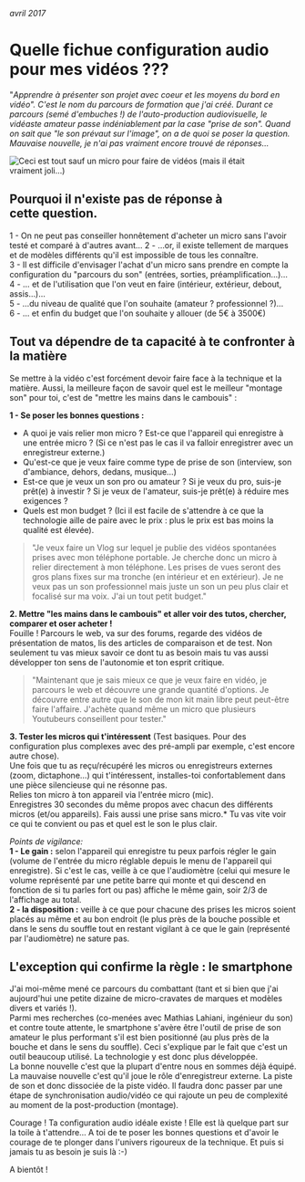 *avril 2017*

# Quelle fichue configuration audio pour mes vidéos ???

"*Apprendre à présenter son projet avec coeur et les moyens du bord en vidéo". C'est le nom du parcours de formation que j'ai créé. Durant ce parcours (semé d'embuches !) de l'auto-production audiovisuelle, le vidéaste amateur passe indéniablement par la case "prise de son". Quand on sait que "le son prévaut sur l'image", on a de quoi se poser la question. Mauvaise nouvelle, je n'ai pas vraiment encore trouvé de réponses…*

![Ceci est tout sauf un micro pour faire de vidéos (mais il était vraiment joli…)
](https://github.com/Julia-barbelane/reflexions/blob/master/photos/quelle-fichue-configuration-audio-pour-mes-videos.jpeg)

## Pourquoi il n'existe pas de réponse à cette question.

1 - On ne peut pas conseiller honnêtement d'acheter un micro sans l'avoir testé et comparé à d'autres avant…
2 - …or, il existe tellement de marques et de modèles différents qu'il est impossible de tous les connaître.  
3 - Il est difficile d'envisager l'achat d'un micro sans prendre en compte la configuration du "parcours du son" (entrées, sorties, préamplification…)…  
4 - … et de l'utilisation que l'on veut en faire (intérieur, extérieur, debout, assis…)…  
5 - …du niveau de qualité que l'on souhaite (amateur ? professionnel ?)…  
6 - … et enfin du budget que l'on souhaite y allouer (de 5€ à 3500€)  

## Tout va dépendre de ta capacité à te confronter à la matière
Se mettre à la vidéo c'est forcément devoir faire face à la technique et la matière. Aussi, la meilleure façon de savoir quel est le meilleur "montage son" pour toi, c'est de "mettre les mains dans le cambouis" :

**1 - Se poser les bonnes questions :**
- A quoi je vais relier mon micro ? Est-ce que l'appareil qui enregistre à une entrée micro ? (Si ce n'est pas le cas il va falloir enregistrer avec un enregistreur externe.)  
- Qu'est-ce que je veux faire comme type de prise de son (interview, son d'ambiance, dehors, dedans, musique…)  
- Est-ce que je veux un son pro ou amateur ? Si je veux du pro, suis-je prêt(e) à investir ? Si je veux de l'amateur, suis-je prêt(e) à réduire mes exigences ?  
- Quels est mon budget ? (Ici il est facile de s'attendre à ce que la technologie aille de paire avec le prix : plus le prix est bas moins la qualité est élevée).  

> "Je veux faire un Vlog sur lequel je publie des vidéos spontanées prises avec mon téléphone portable. Je cherche donc un micro à relier directement à mon téléphone. Les prises de vues seront des gros plans fixes sur ma tronche (en intérieur et en extérieur). Je ne veux pas un son professionnel mais juste un son un peu plus clair et focalisé sur ma voix. J'ai un tout petit budget."

**2. Mettre "les mains dans le cambouis" et aller voir des tutos, chercher, comparer et oser acheter !**  
Fouille ! Parcours le web, va sur des forums, regarde des vidéos de présentation de matos, lis des articles de comparaison et de test. Non seulement tu vas mieux savoir ce dont tu as besoin mais tu vas aussi développer ton sens de l'autonomie et ton esprit critique.
> "Maintenant que je sais mieux ce que je veux faire en vidéo, je parcours le web et découvre une grande quantité d'options. Je découvre entre autre que le son de mon kit main libre peut peut-être faire l'affaire. J'achète quand même un micro que plusieurs Youtubeurs conseillent pour tester."

**3. Tester les micros qui t'intéressent** (Test basiques. Pour des configuration plus complexes avec des pré-ampli par exemple, c'est encore autre chose).  
Une fois que tu as reçu/récupéré les micros ou enregistreurs externes (zoom, dictaphone…) qui t'intéressent, installes-toi confortablement dans une pièce silencieuse qui ne résonne pas.  
Relies ton micro à ton appareil via l'entrée micro (mic).  
Enregistres 30 secondes du même propos avec chacun des différents micros (et/ou appareils). Fais aussi une prise sans micro.* Tu vas vite voir ce qui te convient ou pas et quel est le son le plus clair.  

*Points de vigilance:*  
**1 - Le gain :** selon l'appareil qui enregistre tu peux parfois régler le gain (volume de l'entrée du micro réglable depuis le menu de l'appareil qui enregistre). Si c'est le cas, veille à ce que l'audiomètre (celui qui mesure le volume représenté par une petite barre qui monte et qui descend en fonction de si tu parles fort ou pas) affiche le même gain, soir 2/3 de l'affichage au total.  
**2 - la disposition :** veille à ce que pour chacune des prises les micros soient placés au même et au bon endroit (le plus près de la bouche possible et dans le sens du souffle tout en restant vigilant à ce que le gain (représenté par l'audiomètre) ne sature pas.

## L'exception qui confirme la règle : le smartphone
J'ai moi-même mené ce parcours du combattant (tant et si bien que j'ai aujourd'hui une petite dizaine de micro-cravates de marques et modèles divers et variés !).  
Parmi mes recherches (co-menées avec Mathias Lahiani, ingénieur du son) et contre toute attente, le smartphone s'avère être l'outil de prise de son amateur le plus performant s'il est bien positionné (au plus près de la bouche et dans le sens du souffle). Ceci s'explique par le fait que c'est un outil beaucoup utilisé. La technologie y est donc plus développée.  
La bonne nouvelle c'est que la plupart d'entre nous en sommes déjà équipé.  
La mauvaise nouvelle c'est qu'il joue le rôle d'enregistreur externe. La piste de son et donc dissociée de la piste vidéo. Il faudra donc passer par une étape de synchronisation audio/vidéo ce qui rajoute un peu de complexité au moment de la post-production (montage).  

Courage ! Ta configuration audio idéale existe ! Elle est là quelque part sur la toile à t'attendre… A toi de te poser les bonnes questions et d'avoir le courage de te plonger dans l'univers rigoureux de la technique. Et puis si jamais tu as besoin je suis là :-)  

A bientôt !
